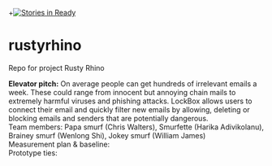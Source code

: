 +[![Stories in Ready](https://badge.waffle.io/asu-cis-capstone/rustyrhino.png?label=ready&title=Ready)](https://waffle.io/asu-cis-capstone/rustyrhino)

# rustyrhino
Repo for project Rusty Rhino

<b>Elevator pitch:</b>
On average people can get hundreds of irrelevant emails a week. These could range from innocent but annoying chain mails to extremely harmful viruses and phishing attacks. LockBox allows users to connect their email and quickly filter new emails by allowing, deleting or blocking emails and senders that are potentially dangerous. 
<br /> 
Team members: Papa smurf (Chris Walters), Smurfette (Harika Adivikolanu), Brainey smurf (Wenlong Shi), Jokey smurf (William James)
<br />
Measurement plan & baseline:
<br />
Prototype ties:
<br />
